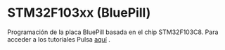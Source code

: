 # STM32F103xx (BluePill)
Programación de la placa BluePill basada en el chip STM32F103C8. Para acceder a los tutoriales Pulsa [aquí](../../wiki/Introducción) .

